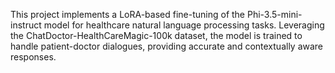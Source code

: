 This project implements a LoRA-based fine-tuning of the Phi-3.5-mini-instruct model for healthcare natural language processing tasks. Leveraging the ChatDoctor-HealthCareMagic-100k dataset, the model is trained to handle patient-doctor dialogues, providing accurate and contextually aware responses.
